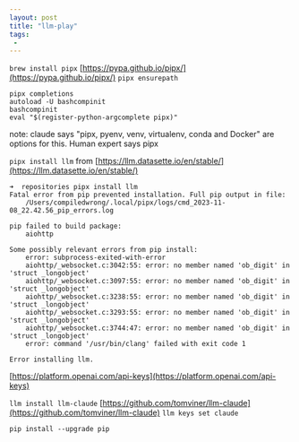 ```yaml
---
layout: post
title: "llm-play"
tags:
 -
---
```


`brew install pipx` [https://pypa.github.io/pipx/](https://pypa.github.io/pipx/)
`pipx ensurepath`

```
pipx completions
autoload -U bashcompinit
bashcompinit
eval "$(register-python-argcomplete pipx)"
```

note: claude says "pipx, pyenv, venv, virtualenv, conda and Docker" are options for this. Human expert says pipx

`pipx install llm` from [https://llm.datasette.io/en/stable/](https://llm.datasette.io/en/stable/)

```
➜  repositories pipx install llm
Fatal error from pip prevented installation. Full pip output in file:
    /Users/compiledwrong/.local/pipx/logs/cmd_2023-11-08_22.42.56_pip_errors.log

pip failed to build package:
    aiohttp

Some possibly relevant errors from pip install:
    error: subprocess-exited-with-error
    aiohttp/_websocket.c:3042:55: error: no member named 'ob_digit' in 'struct _longobject'
    aiohttp/_websocket.c:3097:55: error: no member named 'ob_digit' in 'struct _longobject'
    aiohttp/_websocket.c:3238:55: error: no member named 'ob_digit' in 'struct _longobject'
    aiohttp/_websocket.c:3293:55: error: no member named 'ob_digit' in 'struct _longobject'
    aiohttp/_websocket.c:3744:47: error: no member named 'ob_digit' in 'struct _longobject'
    error: command '/usr/bin/clang' failed with exit code 1

Error installing llm.
```

[https://platform.openai.com/api-keys](https://platform.openai.com/api-keys)

`llm install llm-claude` [https://github.com/tomviner/llm-claude](https://github.com/tomviner/llm-claude)
`llm keys set claude`

`pip install --upgrade pip`
